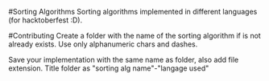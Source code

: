 #Sorting Algorithms
Sorting algorithms implemented in different languages (for hacktoberfest :D).

#Contributing
Create a folder with the name of the sorting algorithm if is not already exists. Use only alphanumeric chars and dashes.

Save your implementation with the same name as folder, also add file extension. Title folder as "sorting alg name"-"langage used"

